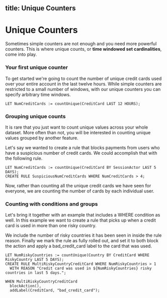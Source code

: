 title: Unique Counters
---

# Unique Counters

Sometimes simple counters are not enough and you need more powerful counters. This is where unique counts, or **time windowed set cardinalities**, come into play.

### Your first unique counter

To get started we're going to count the number of unique credit cards used over your entire account in the last twelve hours. While simple counters are restricted to a small number of windows, with our unique counters you can specify arbitrary time windows.

```
LET NumCreditCards := countUnique(CreditCard LAST 12 HOURS);
```

### Grouping unique counts

It is rare that you just want to count unique values across your whole dataset. More often than not, you will be interested in counting unique values grouped by another feature.

Let's say we wanted to create a rule that blocks payments from users who have a suspicious number of credit cards. We could accomplish that with the following rule.

```
LET NumCreditCards := countUnique(CreditCard BY SessionActor LAST 5 DAYS);
CREATE RULE SuspiciousNumCreditCards WHERE NumCreditCards > 4;
```

Now, rather than counting all the unique credit cards we have seen for everyone, we are counting the number of cards by each individual user.

### Counting with conditions and groups

Let's bring it together with an example that includes a WHERE condition as well. In this example we want to create a rule that picks up when a credit card is used in more than one risky country.

We include the number of risky countries it has been seen in inside the rule reason. Finally we mark the rule as fully rolled out, and set it to both block the action and apply a bad_credit_card label to the card that was used.

```
LET NumRiskyCountries := countUnique(Country BY CreditCard WHERE RiskyCountry LAST 5 DAYS);
CREATE RULE MultiRiskyCountryCreditCard WHERE NumRiskyCountries > 1
  WITH REASON "Credit card was used in ${NumRiskyCountries} risky countries in last 5 days.";
  
WHEN MultiRiskyCountryCreditCard
  blockAction(),
  addLabel(CreditCard, "bad_credit_card");
```
